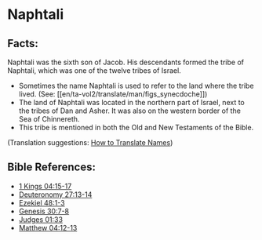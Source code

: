# Naphtali #

## Facts: ##

Naphtali was the sixth son of Jacob. His descendants formed the tribe of Naphtali, which was one of the twelve tribes of Israel.

* Sometimes the name Naphtali is used to refer to the land where the tribe lived. (See: [[en/ta-vol2/translate/man/figs_synecdoche]])
* The land of Naphtali was located in the northern part of Israel, next to the tribes of Dan and Asher. It was also on the western border of the Sea of Chinnereth.
* This tribe is mentioned in both the Old and New Testaments of the Bible.
 

(Translation suggestions: [How to Translate Names](en/ta-vol1/translate/man/translate-names))



## Bible References: ##

* [1 Kings 04:15-17](en/tn/1ki/help/04/15)
* [Deuteronomy 27:13-14](en/tn/deu/help/27/13)
* [Ezekiel 48:1-3](en/tn/ezk/help/48/01)
* [Genesis 30:7-8](en/tn/gen/help/30/07)
* [Judges 01:33](en/tn/jdg/help/01/33)
* [Matthew 04:12-13](en/tn/mat/help/04/12)